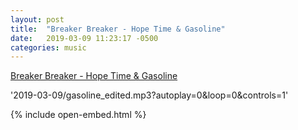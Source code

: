 ```yaml
---
layout: post
title:  "Breaker Breaker - Hope Time & Gasoline"
date:   2019-03-09 11:23:17 -0500
categories: music
---
```


[Breaker Breaker - Hope Time & Gasoline](2019-03-09/gasoline_edited.mp3?autoplay=0&loop=0&controls=1)

'2019-03-09/gasoline_edited.mp3?autoplay=0&loop=0&controls=1'


{% include open-embed.html %}

